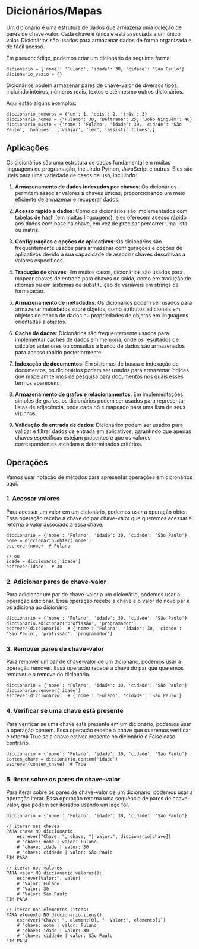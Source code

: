 # Dicionários/Mapas

Um dicionário é uma estrutura de dados que armazena uma coleção de pares de chave-valor. Cada chave é única e está associada a um único valor. Dicionários são usados para armazenar dados de forma organizada e de fácil acesso.

Em pseudocódigo, podemos criar um dicionário da seguinte forma:

```
dicionario = {'nome': 'Fulano', 'idade': 30, 'cidade': 'São Paulo'}
dicionario_vazio = {}
```

Dicionários podem armazenar pares de chave-valor de diversos tipos, incluindo inteiros, números reais, textos e até mesmo outros dicionários.

Aqui estão alguns exemplos:

```
diccionario_numeros = {'um': 1, 'dois': 2, 'três': 3}
diccionario_nomes = {'Fulano': 30, 'Beltrana': 25, 'João Ninguém': 40}
diccionario_misto = {'nome': 'Fulano', 'idade': 30, 'cidade': 'São Paulo', 'hobbies': ['viajar', 'ler', 'assistir filmes']}
```

## Aplicações

Os dicionários são uma estrutura de dados fundamental em muitas linguagens de programação, incluindo Python, JavaScript e outras. Eles são úteis para uma variedade de casos de uso, incluindo:

1. **Armazenamento de dados indexados por chaves**: Os dicionários permitem associar valores a chaves únicas, proporcionando um meio eficiente de armazenar e recuperar dados.

2. **Acesso rápido a dados**: Como os dicionários são implementados com tabelas de hash (em muitas linguagens), eles oferecem acesso rápido aos dados com base na chave, em vez de precisar percorrer uma lista ou matriz.

3. **Configurações e opções de aplicativos**: Os dicionários são frequentemente usados para armazenar configurações e opções de aplicativos devido à sua capacidade de associar chaves descritivas a valores específicos.

4. **Tradução de chaves**: Em muitos casos, dicionários são usados para mapear chaves de entrada para chaves de saída, como em tradução de idiomas ou em sistemas de substituição de variáveis em strings de formatação.

5. **Armazenamento de metadados**: Os dicionários podem ser usados para armazenar metadados sobre objetos, como atributos adicionais em objetos de banco de dados ou propriedades de objetos em linguagens orientadas a objetos.

6. **Cache de dados**: Dicionários são frequentemente usados para implementar caches de dados em memória, onde os resultados de cálculos anteriores ou consultas a banco de dados são armazenados para acesso rápido posteriormente.

7. **Indexação de documentos**: Em sistemas de busca e indexação de documentos, os dicionários podem ser usados para armazenar índices que mapeiam termos de pesquisa para documentos nos quais esses termos aparecem.

8. **Armazenamento de grafos e relacionamentos**: Em implementações simples de grafos, os dicionários podem ser usados para representar listas de adjacência, onde cada nó é mapeado para uma lista de seus vizinhos.

9.  **Validação de entrada de dados**: Dicionários podem ser usados para validar e filtrar dados de entrada em aplicativos, garantindo que apenas chaves específicas estejam presentes e que os valores correspondentes atendam a determinados critérios.

## Operações

Vamos usar notação de métodos para apresentar operações em dicionários aqui.

### 1. Acessar valores

Para acessar um valor em um dicionário, podemos usar a operação obter. Essa operação recebe a chave do par chave-valor que queremos acessar e retorna o valor associado a essa chave.

```
diccionario = {'nome': 'Fulano', 'idade': 30, 'cidade': 'São Paulo'}
nome = diccionario.obter('nome')
escrever(nome)  # Fulano

// ou
idade = diccionario['idade']
escrever(idade)  # 30
```

### 2. Adicionar pares de chave-valor

Para adicionar um par de chave-valor a um dicionário, podemos usar a operação adicionar. Essa operação recebe a chave e o valor do novo par e os adiciona ao dicionário.

```
diccionario = {'nome': 'Fulano', 'idade': 30, 'cidade': 'São Paulo'}
diccionario.adicionar('profissão', 'programador')
escrever(diccionario)  # {'nome': 'Fulano', 'idade': 30, 'cidade': 'São Paulo', 'profissão': 'programador'}
```

### 3. Remover pares de chave-valor

Para remover um par de chave-valor de um dicionário, podemos usar a operação remover. Essa operação recebe a chave do par que queremos remover e o remove do dicionário.

```
diccionario = {'nome': 'Fulano', 'idade': 30, 'cidade': 'São Paulo'}
diccionario.remover('idade')
escrever(diccionario)  # {'nome': 'Fulano', 'cidade': 'São Paulo'}
```

### 4. Verificar se uma chave está presente

Para verificar se uma chave está presente em um dicionário, podemos usar a operação contem. Essa operação recebe a chave que queremos verificar e retorna True se a chave estiver presente no dicionário e False caso contrário.

```
diccionario = {'nome': 'Fulano', 'idade': 30, 'cidade': 'São Paulo'}
contem_chave = diccionario.contem('idade')
escrever(contem_chave)  # True
```

### 5. Iterar sobre os pares de chave-valor

Para iterar sobre os pares de chave-valor de um dicionário, podemos usar a operação iterar. Essa operação retorna uma sequência de pares de chave-valor, que podem ser iterados usando um laço for.

```
diccionario = {'nome': 'Fulano', 'idade': 30, 'cidade': 'São Paulo'}

// iterar nas chaves
PARA chave NO diccionario:
    escrever("Chave: ", chave, "| Valor:", diccionario[chave])
    # "chave: nome | valor: Fulano
    # "chave: idade | valor: 30
    # "chave: ciddade | valor: São Paulo
FIM PARA

// iterar nos valores
PARA valor NO diccionario.valores():
    escrever(Valor:", valor)
    # "Valor: Fulano
    # "Valor: 30
    # "Valor: São Paulo
FIM PARA

// iterar nos elementos (itens)
PARA elemento NO diccionario.itens():
    escrever("Chave: ", element[0], "| Valor:", elemento[1])
    # "chave: nome | valor: Fulano
    # "chave: idade | valor: 30
    # "chave: ciddade | valor: São Paulo
FIM PARA
```
